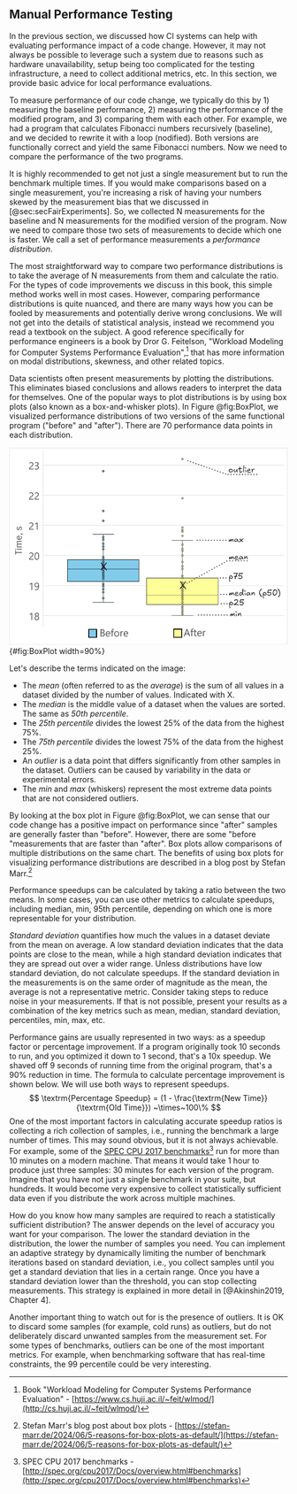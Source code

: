 

## Manual Performance Testing

In the previous section, we discussed how CI systems can help with evaluating performance impact of a code change. However, it may not always be possible to leverage such a system due to reasons such as hardware unavailability, setup being too complicated for the testing infrastructure, a need to collect additional metrics, etc. In this section, we provide basic advice for local performance evaluations.

To measure performance of our code change, we typically do this by 1) measuring the baseline performance, 2) measuring the performance of the modified program, and 3) comparing them with each other. For example, we had a program that calculates Fibonacci numbers recursively (baseline), and we decided to rewrite it with a loop (nodified). Both versions are functionally correct and yield the same Fibonacci numbers. Now we need to compare the performance of the two programs.

It is highly recommended to get not just a single measurement but to run the benchmark multiple times. If you would make comparisons based on a single measurement, you're increasing a risk of having your numbers skewed by the measurement bias that we discussed in [@sec:secFairExperiments]. So, we collected N measurements for the baseline and N measurements for the modified version of the program. Now we need to compare those two sets of measurements to decide which one is faster. We call a set of performance measurements a *performance distribution*.

The most straightforward way to compare two performance distributions is to take the average of N measurements from them and calculate the ratio. For the types of code improvements we discuss in this book, this simple method works well in most cases. However, comparing performance distributions is quite nuanced, and there are many ways how you can be fooled by measurements and potentially derive wrong conclusions. We will not get into the details of statistical analysis, instead we recommend you read a textbook on the subject. A good reference specifically for performance engineers is a book by Dror G. Feitelson, "Workload Modeling for Computer Systems Performance Evaluation",[^12] that has more information on modal distributions, skewness, and other related topics.

Data scientists often present measurements by plotting the distributions. This eliminates biased conclusions and allows readers to interpret the data for themselves. One of the popular ways to plot distributions is by using box plots (also known as a box-and-whisker plots). In Figure @fig:BoxPlot, we visualized performance distributions of two versions of the same functional program ("before" and "after"). There are 70 performance data points in each distribution.

![Performance of three versions of a program presented as box plots. Box plots better visualize performance distribution and enable more accurate comparisons with other distributions.](../../img/measurements/BoxPlots.png){#fig:BoxPlot width=90%}

Let's describe the terms indicated on the image:

* The *mean* (often referred to as the *average*) is the sum of all values in a dataset divided by the number of values. Indicated with X.
* The *median* is the middle value of a dataset when the values are sorted. The same as *50th percentile*.
* The *25th percentile* divides the lowest 25% of the data from the highest 75%.
* The *75th percentile* divides the lowest 75% of the data from the highest 25%.
* An *outlier* is a data point that differs significantly from other samples in the dataset. Outliers can be caused by variability in the data or experimental errors.
* The *min* and *max* (whiskers) represent the most extreme data points that are not considered outliers. 

By looking at the box plot in Figure @fig:BoxPlot, we can sense that our code change has a positive impact on performance since "after" samples are generally faster than "before". However, there are some "before "measurements that are faster than "after". Box plots allow comparisons of multiple distributions on the same chart. The benefits of using box plots for visualizing performance distributions are described in a blog post by Stefan Marr.[^13]

Performance speedups can be calculated by taking a ratio between the two means. In some cases, you can use other metrics to calculate speedups, including median, min, 95th percentile, depending on which one is more representable for your distribution.

*Standard deviation* quantifies how much the values in a dataset deviate from the mean on average. A low standard deviation indicates that the data points are close to the mean, while a high standard deviation indicates that they are spread out over a wider range. Unless distributions have low standard deviation, do not calculate speedups. If the standard deviation in the measurements is on the same order of magnitude as the mean, the average is not a representative metric. Consider taking steps to reduce noise in your measurements. If that is not possible, present your results as a combination of the key metrics such as mean, median, standard deviation, percentiles, min, max, etc.

Performance gains are usually represented in two ways: as a speedup factor or percentage improvement. If a program originally took 10 seconds to run, and you optimized it down to 1 second, that's a 10x speedup. We shaved off 9 seconds of running time from the original program, that's a 90% reduction in time. The formula to calculate percentage improvement is shown below. We will use both ways to represent speedups.
$$
\textrm{Percentage Speedup} = (1 - \frac{\textrm{New Time}}{\textrm{Old Time}}) ~\times~100\%
$$
One of the most important factors in calculating accurate speedup ratios is collecting a rich collection of samples, i.e., running the benchmark a large number of times. This may sound obvious, but it is not always achievable. For example, some of the [SPEC CPU 2017 benchmarks](http://spec.org/cpu2017/Docs/overview.html#benchmarks)[^1] run for more than 10 minutes on a modern machine. That means it would take 1 hour to produce just three samples: 30 minutes for each version of the program. Imagine that you have not just a single benchmark in your suite, but hundreds. It would become very expensive to collect statistically sufficient data even if you distribute the work across multiple machines.

How do you know how many samples are required to reach a statistically sufficient distribution? The answer depends on the level of accuracy you want for your comparison. The lower the standard deviation in the distribution, the lower the number of samples you need. You can implement an adaptive strategy by dynamically limiting the number of benchmark iterations based on standard deviation, i.e., you collect samples until you get a standard deviation that lies in a certain range. Once you have a standard deviation lower than the threshold, you can stop collecting measurements. This strategy is explained in more detail in [@Akinshin2019, Chapter 4].

Another important thing to watch out for is the presence of outliers. It is OK to discard some samples (for example, cold runs) as outliers, but do not deliberately discard unwanted samples from the measurement set. For some types of benchmarks, outliers can be one of the most important metrics. For example, when benchmarking software that has real-time constraints, the 99 percentile could be very interesting.

[^1]: SPEC CPU 2017 benchmarks - [http://spec.org/cpu2017/Docs/overview.html#benchmarks](http://spec.org/cpu2017/Docs/overview.html#benchmarks)
[^12]: Book "Workload Modeling for Computer Systems Performance Evaluation" - [https://www.cs.huji.ac.il/~feit/wlmod/](http://cs.huji.ac.il/~feit/wlmod/)
[^13]: Stefan Marr's blog post about box plots - [https://stefan-marr.de/2024/06/5-reasons-for-box-plots-as-default/](https://stefan-marr.de/2024/06/5-reasons-for-box-plots-as-default/)